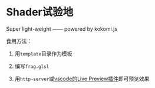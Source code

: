 # Shader试验地

Super light-weight —— powered by kokomi.js

食用方法：

1. 用`template`目录作为模板

2. 编写`frag.glsl`

3. 用`http-server`或[vscode的Live Preview插件](https://marketplace.visualstudio.com/items?itemName=ms-vscode.live-server)即可预览效果